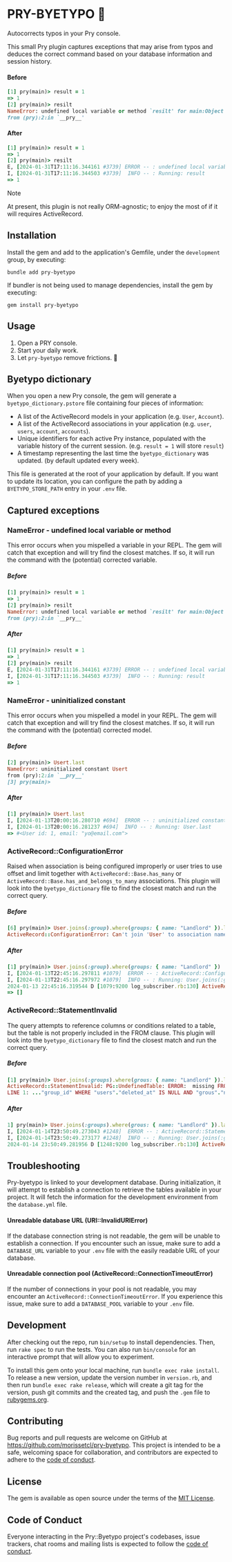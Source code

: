 # PRY-BYETYPO 👋

Autocorrects typos in your Pry console.

This small Pry plugin captures exceptions that may arise from typos and deduces the correct command based on your database information and session history.

#### Before

```ruby
[1] pry(main)> result = 1
=> 1
[2] pry(main)> resilt
NameError: undefined local variable or method `resilt' for main:Object
from (pry):2:in `__pry__'
```

#### After

```ruby
[1] pry(main)> result = 1
=> 1
[2] pry(main)> resilt
E, [2024-01-31T17:11:16.344161 #3739] ERROR -- : undefined local variable or method `resilt' for main:Object
I, [2024-01-31T17:11:16.344503 #3739]  INFO -- : Running: result
=> 1
```

> [!NOTE]
> At present, this plugin is not really ORM-agnostic; to enjoy the most of if it will requires ActiveRecord.

## Installation


Install the gem and add to the application's Gemfile, under the `development` group, by executing:

```
bundle add pry-byetypo
```

If bundler is not being used to manage dependencies, install the gem by executing:

```
gem install pry-byetypo
```

## Usage

1. Open a PRY console.
2. Start your daily work.
3. Let `pry-byetypo` remove frictions. 🚀

## Byetypo dictionary

When you open a new Pry console, the gem will generate a `byetypo_dictionary.pstore` file containing four pieces of information:

- A list of the ActiveRecord models in your application (e.g. `User`, `Account`).
- A list of the ActiveRecord associations in your application (e.g. `user`, `users`, `account`, `accounts`).
- Unique identifiers for each active Pry instance, populated with the variable history of the current session. (e.g. `result = 1` will store `result`)
- A timestamp representing the last time the `byetypo_dictionary` was updated. (by default updated every week).

This file is generated at the root of your application by default. If you want to update its location, you can configure the path by adding a `BYETYPO_STORE_PATH` entry in your `.env` file.

## Captured exceptions

### NameError - undefined local variable or method

This error occurs when you mispelled a variable in your REPL. The gem will catch that exception and will try find the closest matches. If so, it will run the command with the (potential) corrected variable.

##### Before

```ruby
[1] pry(main)> result = 1
=> 1
[2] pry(main)> resilt
NameError: undefined local variable or method `resilt' for main:Object
from (pry):2:in `__pry__'
```

##### After

```ruby
[1] pry(main)> result = 1
=> 1
[2] pry(main)> resilt
E, [2024-01-31T17:11:16.344161 #3739] ERROR -- : undefined local variable or method `resilt' for main:Object
I, [2024-01-31T17:11:16.344503 #3739]  INFO -- : Running: result
=> 1
```

### NameError - uninitialized constant

This error occurs when you mispelled a model in your REPL. The gem will catch that exception and will try find the closest matches. If so, it will run the command with the (potential) corrected model.

##### Before

```ruby
[2] pry(main)> Usert.last
NameError: uninitialized constant Usert
from (pry):2:in `__pry__'
[3] pry(main)>
```

##### After

```ruby
[1] pry(main)> Usert.last
I, [2024-01-13T20:00:16.280710 #694]  ERROR -- : uninitialized constant Usert
I, [2024-01-13T20:00:16.281237 #694]  INFO -- : Running: User.last
=> #<User id: 1, email: "yo@email.com">
```

### ActiveRecord::ConfigurationError

Raised when association is being configured improperly or user tries to use offset and limit together with `ActiveRecord::Base.has_many` or `ActiveRecord::Base.has_and_belongs_to_many` associations.
This plugin will look into the `byetypo_dictionary` file to find the closest match and run the correct query.

##### Before

```ruby
[6] pry(main)> User.joins(:group).where(groups: { name: "Landlord" }).last
ActiveRecord::ConfigurationError: Can't join 'User' to association named 'group'; perhaps you misspelled it?
```

##### After

```ruby
[1] pry(main)> User.joins(:group).where(groups: { name: "Landlord" })
I, [2024-01-13T22:45:16.297811 #1079]  ERROR -- : ActiveRecord::ConfigurationError: Can't join 'User' to association named 'group'; perhaps you misspelled it?
I, [2024-01-13T22:45:16.297972 #1079]  INFO -- : Running: User.joins(:groups).where(groups: { name: "Landlord" })
2024-01-13 22:45:16.319544 D [1079:9200 log_subscriber.rb:130] ActiveRecord::Base --   User Load (1.6ms)  SELECT "users".* FROM "users" INNER JOIN "user_groups" ON "user_groups"."user_id" = "users"."id" INNER JOIN "groups" ON "groups"."id" = "user_groups"."group_id" WHERE "users"."deleted_at" IS NULL AND "groups"."name" = $1  [["name", "Landlord"]]
=> []
```

### ActiveRecord::StatementInvalid

The query attempts to reference columns or conditions related to a table, but the table is not properly included in the FROM clause.
This plugin will look into the `byetypo_dictionary` file to find the closest match and run the correct query.

##### Before

```ruby
[1] pry(main)> User.joins(:groups).where(grous: { name: "Landlord" }).last
ActiveRecord::StatementInvalid: PG::UndefinedTable: ERROR:  missing FROM-clause entry for table "grous"
LINE 1: ..."group_id" WHERE "users"."deleted_at" IS NULL AND "grous"."n...
```

##### After

```ruby
1] pry(main)> User.joins(:groups).where(grous: { name: "Landlord" }).last
I, [2024-01-14T23:50:49.273043 #1248]  ERROR -- : ActiveRecord::StatementInvalid: PG::UndefinedTable: ERROR:  missing FROM-clause entry for table "grous"
I, [2024-01-14T23:50:49.273177 #1248]  INFO -- : Running: User.joins(:groups).where(groups: { name: "Landlord" }).last
2024-01-14 23:50:49.281956 D [1248:9200 log_subscriber.rb:130] ActiveRecord::Base --   User Load (2.1ms)  SELECT "users".* FROM "users" INNER JOIN "user_groups" ON "user_groups"."user_id" = "users"."id" INNER JOIN "groups" ON "groups"."id" = "user_groups"."group_id" WHERE "users"."deleted_at" IS NULL AND "groups"."name" = $1 ORDER BY "users"."id" DESC LIMIT $2  [["name", "Landlord"], ["LIMIT", 1]]
```

## Troubleshooting

Pry-byetypo is linked to your development database. During initialization, it will attempt to establish a connection to retrieve the tables available in your project. It will fetch the information for the development environment from the `database.yml` file.

#### Unreadable database URL (URI::InvalidURIError)

If the database connection string is not readable, the gem will be unable to establish a connection. If you encounter such an issue, make sure to add a `DATABASE_URL` variable to your `.env` file with the easily readable URL of your database.

#### Unreadable connection pool (ActiveRecord::ConnectionTimeoutError)

If the number of connections in your pool is not readable, you may encounter an `ActiveRecord::ConnectionTimeoutError`. If you experience this issue, make sure to add a `DATABASE_POOL` variable to your `.env` file.

## Development

After checking out the repo, run `bin/setup` to install dependencies. Then, run `rake spec` to run the tests. You can also run `bin/console` for an interactive prompt that will allow you to experiment.

To install this gem onto your local machine, run `bundle exec rake install`. To release a new version, update the version number in `version.rb`, and then run `bundle exec rake release`, which will create a git tag for the version, push git commits and the created tag, and push the `.gem` file to [rubygems.org](https://rubygems.org).

## Contributing

Bug reports and pull requests are welcome on GitHub at https://github.com/morissetcl/pry-byetypo. This project is intended to be a safe, welcoming space for collaboration, and contributors are expected to adhere to the [code of conduct](https://github.com/morissetcl/pry-byetypo/blob/master/CODE_OF_CONDUCT.md).

## License

The gem is available as open source under the terms of the [MIT License](https://opensource.org/licenses/MIT).

## Code of Conduct

Everyone interacting in the Pry::Byetypo project's codebases, issue trackers, chat rooms and mailing lists is expected to follow the [code of conduct](https://github.com/morissetcl/pry-byetypo/blob/master/CODE_OF_CONDUCT.md).

